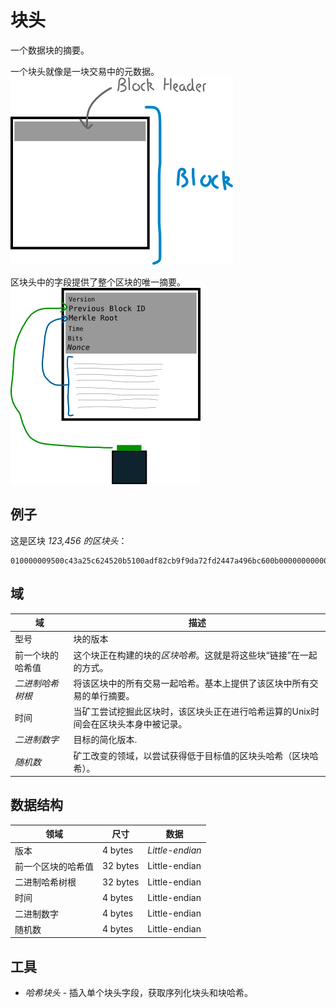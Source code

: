 # 块头
一个数据块的摘要。

一个块头就像是一块交易中的元数据。
![block-header-1.png](img/block-header-1.png)

区块头中的字段提供了整个区块的唯一摘要。
![block-header-2.png](img/block-header-2.png)

## 例子
这是区块 *123,456 的区块头*：
```
010000009500c43a25c624520b5100adf82cb9f9da72fd2447a496bc600b0000000000006cd862370395dedf1da2841ccda0fc489e3039de5f1ccddef0e834991a65600ea6c8cb4db3936a1ae3143991
```

## 域

|域| 描述|
|---|---|
|型号 |	块的版本|
|前一个块的哈希值| 这个块正在构建的块的*区块哈希*。这就是将这些块“链接”在一起的方式。|
|*二进制哈希树根*|将该区块中的所有交易一起哈希。基本上提供了该区块中所有交易的单行摘要。|
|时间 | 当矿工尝试挖掘此区块时，该区块头正在进行哈希运算的Unix时间会在区块头本身中被记录。|
|*二进制数字* |	目标的简化版本.|
|*随机数* |矿工改变的领域，以尝试获得低于目标值的区块头哈希（区块哈希）。|

## 数据结构

|领域|	尺寸|	数据|
|---|---|---|
|版本|	4 bytes|	*Little-endian*|
|前一个区块的哈希值|	32 bytes|	Little-endian|
|二进制哈希树根|	32 bytes|	Little-endian|
|时间|	4 bytes|	Little-endian|
|二进制数字|	4 bytes|	Little-endian|
|随机数|	4 bytes|	Little-endian|

## 工具
* *哈希块头* - 插入单个块头字段，获取序列化块头和块哈希。